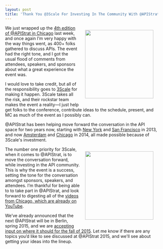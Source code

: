 ```yaml
---
layout: post
title: 'Thank You @3Scale For Investing In The Community With @APIStrat'
---
```

<p><a href="http://apistrategyconference.com/"><img style="padding: 15px;" src="http://apistrategyconference.com/images/apistrat-logo.png" alt="" width="225" align="right" /></a></p>
<p>We just wrapped up the <a href="http://www.apistrategyconference.com/2014Chicago/index.php">4th edition of @APIStrat in Chicago</a> last week, and once again I&rsquo;m very happy with the way things went, as 400+ folks gathered to discuss APIs. The event had the right tone, and I got the usual flood of comments from attendees, speakers, and sponsors about what a great experience the event was.</p>
<p>I would love to take credit, but all of the responsibility goes to <a href="http://bit.ly/13esk6Q">3Scale</a> for making it happen. 3Scale takes all the risk, and their rockstar team makes the event a reality&mdash;I just help get folks to the conference, contribute ideas to the schedule, present, and MC as much of the event as I possibly can.</p>
<p>@APIStrat has been helping move forward the conversation in the API space for two years now, starting with <a href="http://apistrategyconference.com/2013NYC/">New York</a> and <a href="http://apistrategyconference.com/2013SF/">San Francisco</a> in 2013, and now <a href="http://apistrategyconference.com/2014Amsterdam/">Amsterdam</a> and <a href="http://www.apistrategyconference.com/2014Chicago/index.php">Chicago</a> in 2014, all made possible because of 3Scale's investment.</p>
<p><a href="http://bit.ly/13esk6Q"><img style="padding: 15px;" src="https://s3.amazonaws.com/kinlane-productions/api-service-providers/3Scale/3scale-logo.png" alt="" width="225" align="right" /></a></p>
<p>The number one priority for 3Scale, when it comes to @APIStrat, is to move the conversation forward, while investing in the API community. This is why the event is a success, setting the tone for the conversation amongst sponsors, speakers, and attendees. I&rsquo;m thankful for being able to to take part in @APIStrat, and look forward to digesting all of the <a href="https://www.youtube.com/user/apistrat">videos from Chicago, which are already on YouTube</a>.</p>
<p>We&rsquo;ve already announced that the next @APIStrat will be in Berlin, spring 2015, and we are <a href="http://www.apistrategyconference.com/2014Chicago/2014/09/24/as-apistrat-chicago-kicks-off-apistrat-europe-and-us-for-2015-are-in-the-works--we-want-your-input/">accepting input on where it should for the fall of 2015</a>. Let me know if there are any topics you&rsquo;d like to see discussed at @APIStrat 2015, and we'll see about getting your ideas into the lineup.</p>